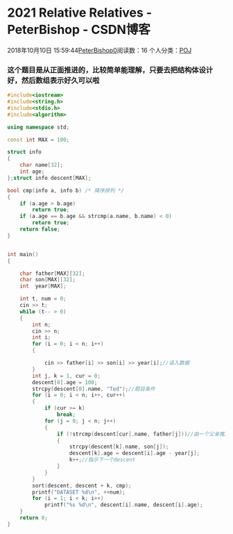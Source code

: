 # 2021 Relative Relatives - PeterBishop - CSDN博客





2018年10月10日 15:59:44[PeterBishop0](https://me.csdn.net/qq_40061421)阅读数：16
个人分类：[POJ](https://blog.csdn.net/qq_40061421/article/category/7589386)









### 这个题目是从正面推进的，比较简单能理解，只要去把结构体设计好，然后数组表示好久可以啦 

```cpp
#include<iostream>
#include<string.h>
#include<stdio.h>
#include<algorithm>

using namespace std;

const int MAX = 100;

struct info
{
    char name[32];
    int age;
};struct info descent[MAX];

bool cmp(info a, info b) /* 降序排列 */
{
	if (a.age > b.age)
        return true;
	if (a.age == b.age && strcmp(a.name, b.name) < 0)
        return true;
	return false;
}


int main()
{

	char father[MAX][32];
	char son[MAX][32];
	int  year[MAX];

	int t, num = 0;
	cin >> t;
	while (t-- > 0)
	{
		int n;
        cin >> n;
		int i;
		for (i = 0; i < n; i++)
		{

			cin >> father[i] >> son[i] >> year[i];//读入数据
		}
		int j, k = 1, cur = 0;
		descent[0].age = 100;
        strcpy(descent[0].name, "Ted");//题目条件
		for (i = 0; i < n; i++, cur++)
		{
			if (cur >= k)
                break;
			for (j = 0; j < n; j++)
			{
				if (!strcmp(descent[cur].name, father[j]))//由一个父亲推儿子年龄
				{
					strcpy(descent[k].name, son[j]);
					descent[k].age = descent[i].age - year[j];
					k++;//指示下一个descent
				}
			}
		}
        sort(descent, descent + k, cmp);
		printf("DATASET %d\n", ++num);
		for (i = 1; i < k; i++)
			printf("%s %d\n", descent[i].name, descent[i].age);
	}
	return 0;
}
```






